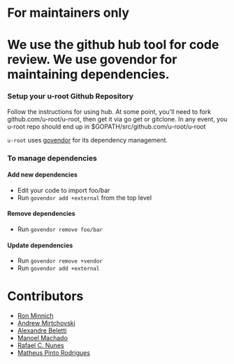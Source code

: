 # For maintainers only

# We use the github hub tool for code review. We use govendor for maintaining dependencies.

### Setup your u-root Github Repository

Follow the instructions for using hub. At some point, you'll need to fork github.com/u-root/u-root, then
get it via go get or gitclone. In any event, you u-root repo should end up in
$GOPATH/src/github.com/u-root/u-root

``u-root`` uses [govendor](https://github.com/kardianos/govendor) for its dependency management.

### To manage dependencies

#### Add new dependencies

  - Edit your code to import foo/bar
  - Run `govendor add +external` from the top level

#### Remove dependencies 

  - Run `govendor remove foo/bar`

#### Update dependencies

  - Run `govendor remove +vendor`
  - Run `govendor add +external`

# Contributors

* [Ron Minnich](https://github.com/rminnich)
* [Andrew Mirtchovski](https://github.com/mirtchovski)
* [Alexandre Beletti](https://github.com/rhiguita)
* [Manoel Machado](https://github.com/ryukinix)
* [Rafael C. Nunes](https://github.com/rafaelcn)
* [Matheus Pinto Rodrigues](https://github.com/mathgamain)